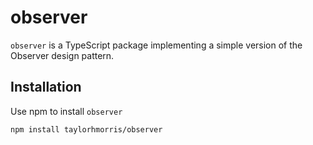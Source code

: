 # observer
`observer` is a TypeScript package implementing a simple version of the Observer design pattern.

## Installation

Use npm to install `observer`
```bash
npm install taylorhmorris/observer
```

